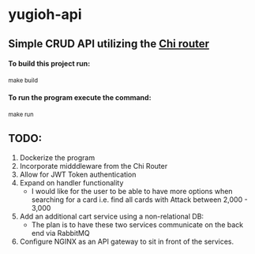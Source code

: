 # yugioh-api

## Simple CRUD API utilizing the [Chi router](https://github.com/go-chi/chi)

#### To build this project run:
  <sub>make build</sub>
  
#### To run the program execute the command:
  <sub>make run</sub>
  
## TODO:
  1. Dockerize the program
  2. Incorporate midddleware from the Chi Router
  3. Allow for JWT Token authentication
  4. Expand on handler functionality
     - I would like for the user to be able to have more options when searching for a card i.e. find all cards with Attack between 2,000 - 3,000</sub>
  6. Add an additional cart service using a non-relational DB:
     - The plan is to have these two services communicate on the back end via RabbitMQ
  6. Configure NGINX as an API gateway to sit in front of the services.
  
